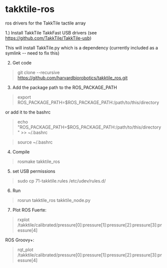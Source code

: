 takktile-ros
============

ros drivers for the TakkTile tactile array

1.) Install TakkTile TakkFast USB drivers (see https://github.com/TakkTile/TakkTile-usb)

This will install TakkTile.py which is a dependency (currently included as a symlink -- need to fix this)

2) Get code

> git clone --recursive https://github.com/harvardbiorobotics/takktile_ros.git

3) Add the package path to the ROS_PACKAGE_PATH

> export ROS_PACKAGE_PATH=$ROS_PACKAGE_PATH:/path/to/this/directory

or add it to the bashrc

> echo "ROS_PACKAGE_PATH=\$ROS_PACKAGE_PATH:/path/to/this/directory" >> ~/.bashrc

> source ~/.bashrc

4) Compile

> rosmake takktile_ros

5) set USB permissions

> sudo cp 71-takktile.rules /etc/udev/rules.d/

6) Run
> rosrun takktile_ros takktile_node.py

7) Plot
ROS Fuerte:
> rxplot /takktile/calibrated/pressure[0]:pressure[1]:pressure[2]:pressure[3]:pressure[4]

ROS Groovy+:
> rqt_plot /takktile/calibrated/pressure[0]:pressure[1]:pressure[2]:pressure[3]:pressure[4]
